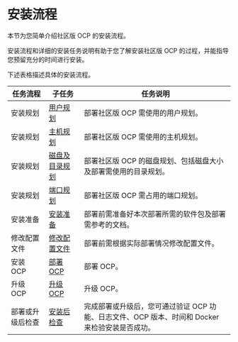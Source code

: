 # 安装流程

本节为您简单介绍社区版 OCP 的安装流程。

安装流程和详细的安装任务说明有助于您了解安装社区版 OCP 的过程，并能指导您预留充分的时间进行安装。

下述表格描述具体的安装流程。

|         任务流程          |                               子任务                               |                               任务说明                               |
|-----------------------|-----------------------------------------------------------------|------------------------------------------------------------------|
| 安装规划                  | [用户规划](3.installation-planning/1.user-planning.md)             | 部署社区版 OCP 需使用的用户规划。                                              |
| 安装规划                  | [主机规划](3.installation-planning/2.host-planning.md)             | 部署社区版 OCP 需使用的主机规划。                                              |
| 安装规划                  | [磁盘及目录规划](3.installation-planning/3.disk-and-directory-management.md)          | 部署社区版 OCP 的磁盘规划、包括磁盘大小及部署需使用的目录规划。                               |
| 安装规划                  | [端口规划](3.installation-planning/4.port-planning.md)             | 部署社区版 OCP 需占用的端口规划。                                              |
| 安装准备                  | [安装准备](2.deployment-guide/4.installation-preparation.md)             | 部署前需准备好本次部署所需的软件包及部署需参考的文档。                                      |
| 修改配置文件 | [修改配置文件](2.deployment-guide/5.modify-conf-file.md)             | 部署前需根据实际部署情况修改配置文件。     |
| 安装 OCP                | [部署 OCP](2.deployment-guide/6.deploy-ocp.md)           | 部署 OCP。                                                          |
| 升级 OCP                 |  [升级 OCP](2.deployment-guide/7.update-ocp.md)         | 升级 OCP。                               |
| 部署或升级后检查                 | [安装后检查](2.deployment-guide/7.check-after-installation.md)            | 完成部署或升级后，您可通过验证 OCP 功能、日志文件、OCP 版本、时间和 Docker 来检验安装是否成功。            |
